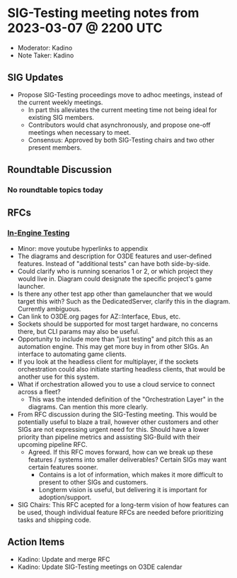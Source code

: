 # SIG-Testing meeting notes from 2023-03-07 @ 2200 UTC

* Moderator: Kadino
* Note Taker: Kadino

## SIG Updates

* Propose SIG-Testing proceedings move to adhoc meetings, instead of the current weekly meetings.
  * In part this alleviates the current meeting time not being ideal for existing SIG members.
  * Contributors would chat asynchronously, and propose one-off meetings when necessary to meet.
  * Consensus: Approved by both SIG-Testing chairs and two other present members.

## Roundtable Discussion

### No roundtable topics today

## RFCs

### [In-Engine Testing](https://github.com/o3de/sig-testing/pull/66)

* Minor: move youtube hyperlinks to appendix
* The diagrams and description for O3DE features and user-defined features. Instead of "additional tests" can have both side-by-side.
* Could clarify who is running scenarios 1 or 2, or which project they would live in. Diagram could designate the specific project's game launcher.
* Is there any other test app other than gamelauncher that we would target this with? Such as the DedicatedServer, clarify this in the diagram. Currently ambiguous.
* Can link to O3DE.org pages for AZ::Interface, Ebus, etc.
* Sockets should be supported for most target hardware, no concerns there, but CLI params may also be useful.
* Opportunity to include more than "just testing" and pitch this as an automation engine. This may get more buy in from other SIGs. An interface to automating game clients.
* If you look at the headless client for multiplayer, if the sockets orchestration could also initiate starting headless clients, that would be another use for this system.
* What if orchestration allowed you to use a cloud service to connect across a fleet?
  * This was the intended definition of the "Orchestration Layer" in the diagrams. Can mention this more clearly.
* From RFC discussion during the SIG-Testing meeting. This would be potentially useful to blaze a trail, however other customers and other SIGs are not expressing urgent need for this. Should have a lower priority than pipeline metrics and assisting SIG-Build with their upcoming pipeline RFC.
  * Agreed. If this RFC moves forward, how can we break up these features / systems into smaller deliverables? Certain SIGs may want certain features sooner.
    * Contains is a lot of information, which makes it more difficult to present to other SIGs and customers.
    * Longterm vision is useful, but delivering it is important for adoption/support.
* SIG Chairs: This RFC acepted for a long-term vision of how features can be used, though individual feature RFCs are needed before prioritizing tasks and shipping code.

## Action Items

* Kadino: Update and merge RFC
* Kadino: Update SIG-Testing meetings on O3DE calendar
